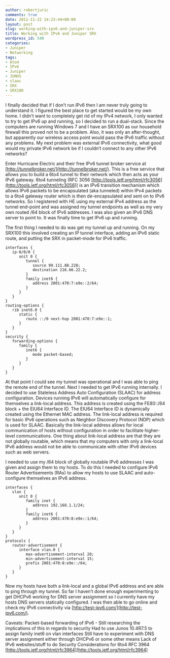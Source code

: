 ```yaml
---
author: robertjuric
comments: true
date: 2011-11-22 14:23:44+00:00
layout: post
slug: working-with-ipv6-and-juniper-srx
title: Working with IPv6 and Juniper SRX
wordpress_id: 540
categories:
- Juniper
- Networking
tags:
- 6to4
- IPv6
- Juniper
- JUNOS
- slaac
- SRX
- SRX100
---
```


I finally decided that if I don’t run IPv6 then I am never truly going to understand it. I figured the best place to get started would be my own home. I didn’t want to completely get rid of my IPv4 network, I only wanted to try to get IPv6 up and running, so I decided to run a dual-stack. Since the computers are running Windows 7 and I have an SRX100 as our household firewall this proved not to be a problem. Also, it was only an after-thought, but apparently our wireless access point would pass the IPv6 traffic without any problems. My next problem was external IPv6 connectivity, what good would my private IPv6 network be if I couldn’t connect to any other IPv6 networks?

Enter Hurricane Electric and their free IPv6 tunnel broker service at [http://tunnelbroker.net/](http://tunnelbroker.net/). This is a free service that allows you to build a 6to4 tunnel to their network which then acts as your IPv6 gateway. 6to4 tunneling (RFC 3056 [http://tools.ietf.org/html/rfc3056](http://tools.ietf.org/html/rfc3056)) is an IPv6 transition mechanism which allows IPv6 packets to be encapsulated (aka tunneled) within IPv4 packets to a 6to4 gateway router which is then de-encapsulated and sent on to IPv6 networks. So I registered with HE using my external IPv4 address as the tunnel end-point and was assigned my tunnel endpoints as well as my very own routed /64 block of IPv6 addresses. I was also given an IPv6 DNS server to point to. It was finally time to get IPv6 up and running.

The first thing I needed to do was get my tunnel up and running. On my SRX100 this involved creating an IP tunnel interface, adding an IPv6 static route, and putting the SRX in packet-mode for IPv6 traffic.

    
    
    interfaces {
       ip-0/0/0 {
          unit 0 {
             tunnel {
                source 99.111.88.228;
                destination 216.66.22.2;
             }
             family inet6 {
                address 2001:470:7:e9e::2/64;
             }
          }
       }
    }
    routing-options {
       rib inet6.0 {
          static {
             route ::/0 next-hop 2001:470:7:e9e::1;
          }
       }
    }
    security {
       forwarding-options {
          family {
             inet6 {
                mode packet-based;
             }
          }
       }
    }
    


At that point I could see my tunnel was operational and I was able to ping the remote end of the tunnel. Next I needed to get IPv6 running internally. I decided to use Stateless Address Auto Configuration (SLAAC) for address configuration. Devices running IPv6 will automatically configure for themselves a link-local address. This address is created using the FE80::/64 block + the EIU64 Interface ID. The EIU64 Interface ID is dynamically created using the Ethernet MAC address. The link-local address is required for basic IPv6 operations such as Neighbor Discovery Protocol (NDP) which is used for SLAAC. Basically the link-local address allows for local communication of hosts without configuration in order to facilitate higher-level communications. One thing about link-local address are that they are not globally routable, which means that my computers with only a link-local IPv6 address would not be able to communicate with other IPv6 devices such as web servers.

I needed to use my /64 block of globally routable IPv6 addresses I was given and assign them to my hosts. To do this I needed to configure IPv6 Router Advertisements (RAs) to allow my hosts to use SLAAC and auto-configure themselves an IPv6 address.

    
    
    interfaces {
       vlan {
          unit 0 {
             family inet {
                address 192.168.1.1/24;
             }
             family inet6 {
                address 2001:470:8:e9e::1/64;
             }
          }
       }
    }
    protocols {
       router-advertisement {
          interface vlan.0 {
             max-advertisement-interval 20;
             min-advertisement-interval 15;
             prefix 2001:470:8:e9e::/64;
          }
       }
    }
    


Now my hosts have both a link-local and a global IPv6 address and are able to ping through my tunnel. So far I haven’t done enough experimenting to get DHCPv6 working for DNS server assignment so I currently have my hosts DNS servers statically configured. I was then able to go online and check my IPv6 connectivity via [http://test-ipv6.com/](http://test-ipv6.com/).

Caveats:
Packet-based forwarding of IPv6 - Still researching the implications of this in regards to security
Had to use Junos 10.4R7.5 to assign family inet6 on vlan interfaces
Still have to experiment with DNS server assignment either through DHCPv6 or some other means
Lack of IPv6 websites/stuff to do
Security Considerations for 6to4 RFC 3964 [http://tools.ietf.org/html/rfc3964](http://tools.ietf.org/html/rfc3964)

